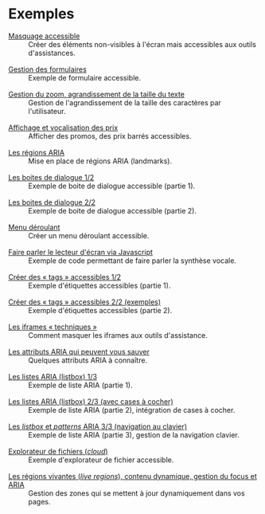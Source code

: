 # Exemples
<script>$(document).ready(function () {
    setBreadcrumb([{"label":"Techniques"}]);
});</script>

<style>
    dt a {text-decoration: underline;}
    dd {margin-bottom: 1rem;}
</style>

<dl>
    <dt><a href="exemples/masquage/index.html">Masquage accessible</a></dt>
    <dd>Créer des éléments non-visibles à l'écran mais accessibles aux outils d'assistances.</dd>
    <dt><a href="exemples/formulaire/index.html">Gestion des formulaires</a><dt>
    <dd>Exemple de formulaire accessible.</dd>
    <dt><a href="exemples/zoom/index.html">Gestion du zoom, agrandissement de la taille du texte</a><dt>
    <dd>Gestion de l'agrandissement de la taille des caractères par l'utilisateur.</dd>
    <dt><a href="exemples/prix/index.html">Affichage et vocalisation des prix</a><dt>
    <dd>Afficher des promos, des prix barrés accessibles.</dd>
    <dt><a href="exemples/landmarks/index.html">Les régions ARIA</a><dt>
    <dd>Mise en place de régions ARIA (<span lang="en">landmarks</span>).</dd>
    <dt><a href="exemples/role-dialog/role-dialog.html">Les boites de dialogue 1/2</a><dt>
    <dd>Exemple de boite de dialogue accessible (partie 1).</dd>
    <dt><a href="exemples/role-dialog2/role-dialog.html">Les boites de dialogue 2/2</a><dt>
    <dd>Exemple de boite de dialogue accessible (partie 2).</dd>
    <dt><a href="exemples/simple-menu/simple-menu.html">Menu déroulant</a><dt>
    <dd>Créer un menu déroulant accessible.</dd>
    <dt><a href="exemples/speak/index.html">Faire parler le lecteur d'écran via Javascript</a><dt>
    <dd>Exemple de code permettant de faire parler la synthèse vocale.</dd>
    <dt><a href="exemples/tag/index.html">Créer des «&nbsp;tags&nbsp;» accessibles 1/2</a><dt>
    <dd>Exemple d'étiquettes accessibles (partie 1).</dd>
    <dt><a href="exemples/tag-exemples/index.html">Créer des «&nbsp;tags&nbsp;» accessibles 2/2 (exemples)</a><dt>
    <dd>Exemple d'étiquettes accessibles (partie 2).</dd>
    <dt><a href="exemples/iframes-techniques/index.html">Les <span lang="en">iframes</span> «&nbsp;techniques&nbsp;»</a><dt>
    <dd>Comment masquer les <span lang="en">iframes</span> aux outils d'assistance.</dd>
    <dt><a href="label-ledby-describedby.html">Les attributs ARIA qui peuvent vous sauver</a><dt>
    <dd>Quelques attributs ARIA à connaître.</dd>
    <dt><a href="exemples/listbox/index.html">Les listes <abbr>ARIA</abbr> (listbox) 1/3</a><dt>
    <dd>Exemple de liste ARIA (partie 1).</dd>
    <dt><a href="exemples/check-listbox/index.html">Les listes <abbr>ARIA</abbr> (listbox) 2/3 (avec cases à cocher)</a><dt>
    <dd>Exemple de liste ARIA (partie 2), intégration de cases à cocher.</dd>
    <dt><a href="exemples/listbox-pattern-aria/index.html">Les <i lang="en">listbox</i> et <i lang="en">patterns</i> <abbr>ARIA</abbr> 3/3 (navigation au clavier)</a><dt>
    <dd>Exemple de liste ARIA (partie 3), gestion de la navigation clavier.</dd>
    <dt><a href="exemples/files/index.html">Explorateur de fichiers (<i lang="en">cloud</i>)</a><dt>
    <dd>Exemple d'explorateur de fichier accessible.</dd>
    <dt><a href="exemples/dynFocus/index.html">Les régions vivantes (<i lang="en">live regions</i>), contenu dynamique, gestion du focus et <abbr>ARIA</abbr></a></dt>
    <dd>Gestion des zones qui se mettent à jour dynamiquement dans vos pages.</dd>
</dl>
<!--  This file is part of a11y-guidelines | Our vision of mobile & web accessibility guidelines and best practices, with valid/invalid examples.
 Copyright (C) 2016  Orange SA
 See the Creative Commons Legal Code Attribution-ShareAlike 3.0 Unported License for more details (LICENSE file). -->